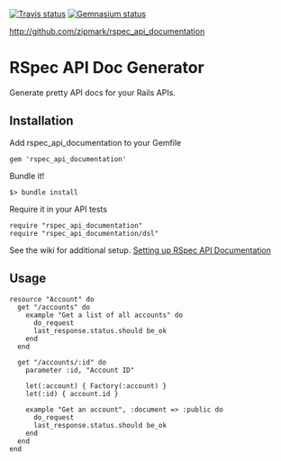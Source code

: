 [![Travis status](https://travis-ci.org/zipmark/rspec_api_documentation.png)](https://travis-ci.org/zipmark/rspec_api_documentation)
[![Gemnasium status](https://gemnasium.com/zipmark/rspec_api_documentation.png)](https://gemnasium.com/zipmark/rspec_api_documentation)

http://github.com/zipmark/rspec_api_documentation

# RSpec API Doc Generator

Generate pretty API docs for your Rails APIs.

## Installation

Add rspec_api_documentation to your Gemfile

    gem 'rspec_api_documentation'

Bundle it!

    $> bundle install

Require it in your API tests

    require "rspec_api_documentation"
    require "rspec_api_documentation/dsl"

See the wiki for additional setup. [Setting up RSpec API Documentation](https://github.com/zipmark/rspec_api_documentation/wiki/Setting-up-RspecApiDocumentation)

## Usage

    resource "Account" do
      get "/accounts" do
        example "Get a list of all accounts" do
          do_request
          last_response.status.should be_ok
        end
      end

      get "/accounts/:id" do
        parameter :id, "Account ID"

        let(:account) { Factory(:account) }
        let(:id) { account.id }

        example "Get an account", :document => :public do
          do_request
          last_response.status.should be_ok
        end
      end
    end


